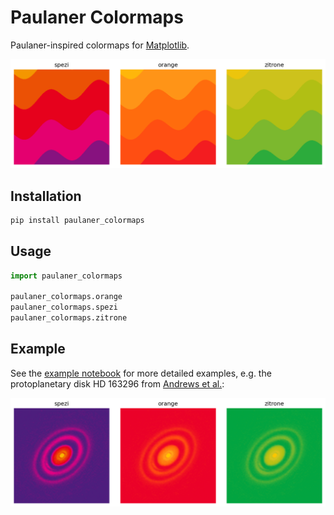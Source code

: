 # Paulaner Colormaps

Paulaner-inspired colormaps for [Matplotlib](https://matplotlib.org/).

![Paulaner Wave](examples/wave.png "Paulaner Wave")

## Installation

```bash
pip install paulaner_colormaps
```

## Usage

```python
import paulaner_colormaps

paulaner_colormaps.orange
paulaner_colormaps.spezi
paulaner_colormaps.zitrone
```

## Example

See the [example notebook](examples/example.ipynb) for more detailed examples, e.g. the protoplanetary disk HD 163296 from [Andrews et al.](https://iopscience.iop.org/article/10.3847/2041-8213/aaf741):

![HD 163296](examples/hd163296.png "HD163296")